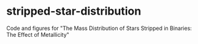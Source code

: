# stripped-star-distribution
Code and figures for "The Mass Distribution of Stars Stripped in Binaries: The Effect of Metallicity"
